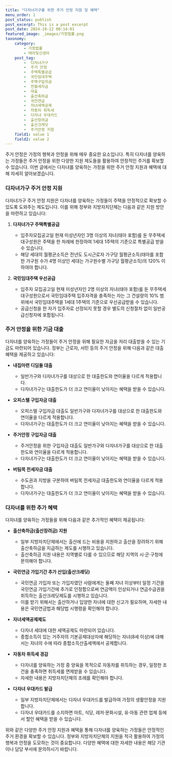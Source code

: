 ```yaml
---
title: "다자녀가구를 위한 주거 안정 지원 및 혜택"
menu_order: 1
post_status: publish
post_excerpt: This is a post excerpt
post_date: 2024-10-12 00:14:01
featured_image: _images/가정법률.png
taxonomy:
    category:
        - 가정법률
        - 태아및신생아
    post_tag:
        -  다자녀가구
        -  주거 안정
        -  주택특별공급
        -  국민임대주택
        -  주택구입자금
        -  전월세자금
        -  대출
        -  출산축하금
        -  국민연금
        -  자녀세액공제
        -  자동차 취득세
        -  다자녀 우대카드
        -  출산장려금
        -  출산크레딧
        -  주거안정 지원
    field1: value 1
    field2: value 2
---
```



주거 안정은 가정의 행복과 안정을 위해 매우 중요한 요소입니다. 특히 다자녀를 양육하는 가정들은 주거 안정을 위한 다양한 지원 제도들을 활용하여 안정적인 주거를 확보할 수 있습니다. 이번 글에서는 다자녀를 양육하는 가정을 위한 주거 안정 지원과 혜택에 대해 자세히 알아보겠습니다.

### 다자녀가구 주거 안정 지원

다자녀가구 주거 안정 지원은 다자녀를 양육하는 가정들이 주택을 안정적으로 확보할 수 있도록 도와주는 제도입니다. 이를 위해 정부와 지방자치단체는 다음과 같은 지원 방안을 마련하고 있습니다:

1. **다자녀가구 주택특별공급**  
   - 입주자모집공고일 현재 미성년자인 3명 이상의 자녀(태아 포함)를 둔 무주택세대구성원은 주택을 한 차례에 한정하여 1세대 1주택의 기준으로 특별공급 받을 수 있습니다.
   - 해당 세대의 월평균소득은 전년도 도시근로자 가구당 월평균소득(태아를 포함한 가구원 수가 4명 이상인 세대는 가구원수별 가구당 월평균소득)의 120% 이하여야 합니다.

2. **국민임대주택 우선공급**  
   - 입주자 모집공고일 현재 미성년자인 2명 이상의 자녀(태아 포함)를 둔 무주택세대구성원으로서 국민임대주택 입주자격을 충족하는 자는 그 건설량의 10% 범위에서 국민임대주택을 1세대 1주택의 기준으로 우선공급받을 수 있습니다.
   - 공급신청을 한 자가 입주자로 선정되지 못할 경우 별도의 신청절차 없이 일반공급신청자에 포함됩니다.

### 주거 안정을 위한 기금 대출

다자녀를 양육하는 가정들이 주거 안정을 위해 필요한 자금을 저리 대출받을 수 있는 기금도 마련되어 있습니다. 정부는 근로자, 서민 등의 주거 안정을 위해 다음과 같은 대출 혜택을 제공하고 있습니다:

- **내집마련 디딤돌 대출**  
  - 일반가구와 다자녀가구를 대상으로 한 대출한도와 연이율을 다르게 적용합니다.
  - 다자녀가구는 대출한도가 더 크고 연이율이 낮아지는 혜택을 받을 수 있습니다.

- **오피스텔 구입자금 대출**  
  - 오피스텔 구입자금 대출도 일반가구와 다자녀가구를 대상으로 한 대출한도와 연이율을 다르게 적용합니다.
  - 다자녀가구는 대출한도가 더 크고 연이율이 낮아지는 혜택을 받을 수 있습니다.

- **주거안정 구입자금 대출**  
  - 주거안정을 위한 구입자금 대출도 일반가구와 다자녀가구를 대상으로 한 대출한도와 연이율을 다르게 적용합니다.
  - 다자녀가구는 대출한도가 더 크고 연이율이 낮아지는 혜택을 받을 수 있습니다.

- **버팀목 전세자금 대출**  
  - 수도권과 지방을 구분하여 버팀목 전세자금 대출한도와 연이율을 다르게 적용합니다.
  - 다자녀가구는 대출한도가 더 크고 연이율이 낮아지는 혜택을 받을 수 있습니다.

### 다자녀를 위한 추가 혜택

다자녀를 양육하는 가정들을 위해 다음과 같은 추가적인 혜택이 제공됩니다:

- **출산축하금(출산장려금) 지원**  
  - 일부 지방자치단체에서는 출산에 드는 비용을 지원하고 출산을 장려하기 위해 출산축하금을 지급하는 제도를 시행하고 있습니다.
  - 출산축하금 지원 내용은 지역별로 다를 수 있으므로 해당 지역의 시·군·구청에 문의해야 합니다.

- **국민연금 가입기간 추가 산입(출산크레딧)**  
  - 국민연금 가입자 또는 가입자였던 사람에게는 둘째 자녀 이상부터 일정 기간을 국민연금 가입기간에 추가로 인정함으로써 연금액이 인상되거나 연금수급권을 취득하는 출산크레딧제도를 시행하고 있습니다.
  - 이를 받기 위해서는 출산하거나 입양한 자녀에 대한 신고가 필요하며, 자세한 내용은 국민연금법과 해당법 시행령을 확인해야 합니다.

- **자녀세액공제제도**  
  - 다자녀 세대에 대한 세액공제도 마련되어 있습니다.
  - 종합소득이 있는 거주자의 기본공제대상자에 해당하는 자녀(8세 이상)에 대해서는 자녀의 수에 따라 종합소득산출세액에서 공제합니다.

- **자동차 취득세 경감**  
  - 다자녀를 양육하는 가정 중 양육을 목적으로 자동차를 취득하는 경우, 일정한 조건을 충족하면 취득세를 면제받을 수 있습니다.
  - 자세한 내용은 지방자치단체의 조례를 확인해야 합니다.

- **다자녀 우대카드 발급**  
  - 일부 지방자치단체에서는 다자녀 우대카드를 발급하여 가정의 생활안정을 지원합니다.
  - 다자녀 우대카드를 소지하면 마트, 식당, 레저·문화시설, 유·아동 관련 업체 등에서 할인 혜택을 받을 수 있습니다.

위와 같은 다양한 주거 안정 지원과 혜택을 통해 다자녀를 양육하는 가정들은 안정적인 주거 환경을 확보할 수 있습니다. 정부와 지방자치단체의 지원을 적극 활용하여 가정의 행복과 안정을 도모하는 것이 중요합니다. 다양한 혜택에 대한 자세한 내용은 해당 기관이나 담당 부서에 문의하시기 바랍니다.

